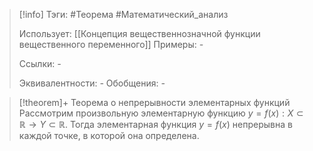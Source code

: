 > [!info]
> Тэги: #Теорема #Математический_анализ   
> 
> Использует: [[Концепция вещественнозначной функции вещественного переменного]]
> Примеры: *-*
> 
> Ссылки: *-*
> 
> Эквивалентности: *-*
> Обобщения: *-*

> [!theorem]+ Теорема о непрерывности элементарных функций
> Рассмотрим произвольную элементарную функцию $y = f(x):X \subset \mathbb{R}\rightarrow Y \subset \mathbb{R}$. Тогда элементарная функция $y =f(x)$ непрерывна в каждой точке, в которой она определена. 
